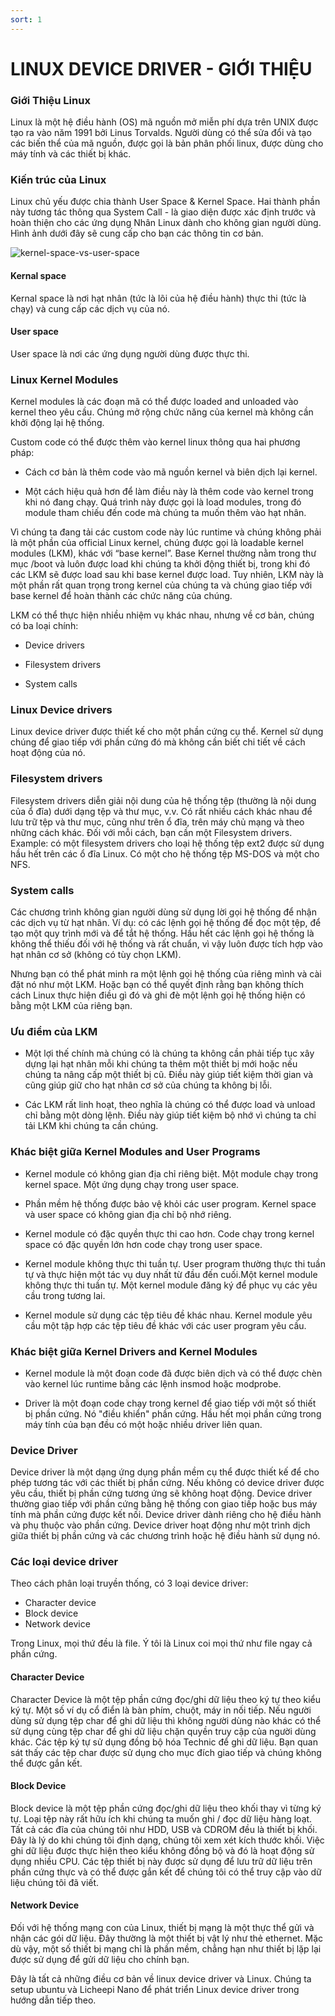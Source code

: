 ```yaml
---
sort: 1
---
```


# LINUX DEVICE DRIVER - GIỚI THIỆU

### Giới Thiệu Linux

Linux là một hệ điều hành (OS) mã nguồn mở miễn phí dựa trên UNIX được tạo ra vào năm 1991 bởi Linus Torvalds.
Người dùng có thể sửa đổi và tạo các biến thể của mã nguồn, được gọi là bản phân phối linux, được dùng cho máy tính
và các thiết bị khác.

### Kiến trúc của Linux

Linux chủ yếu được chia thành User Space & Kernel Space. Hai thành phần này tương tác thông qua System Call - là giao diện
được xác định trước và hoàn thiện cho các ứng dụng Nhân Linux dành cho không gian người dùng. Hình ảnh dưới đây sẽ cung cấp
cho bạn các thông tin cơ bản.

![kernel-space-vs-user-space](https://user-images.githubusercontent.com/86546911/188902721-686bd2f9-8055-42d3-86bf-a837a25fa670.png)

#### Kernal space

Kernal space là nơi hạt nhân (tức là lõi của hệ điều hành) thực thi (tức là chạy) và cung cấp các dịch vụ của nó.

#### User space

User space là nơi các ứng dụng người dùng được thực thi.

### Linux Kernel Modules

Kernel modules là các đoạn mã có thể được loaded and unloaded vào kernel theo yêu cầu. Chúng mở rộng chức năng của kernel mà không cần
khởi động lại hệ thống.

Custom code có thể được thêm vào kernel linux thông qua hai phương pháp:

- Cách cơ bản là thêm code vào mã nguồn kernel và biên dịch lại kernel.

- Một cách hiệu quả hơn để làm điều này là thêm code vào kernel trong khi nó đang chạy. Quá trình này được gọi là load modules,
trong đó module tham chiếu đến code mà chúng ta muốn thêm vào hạt nhân.

Vì chúng ta đang tải các custom code này lúc runtime và chúng không phải là một phần của official Linux kernel, chúng được gọi là
loadable kernel modules (LKM), khác với “base kernel”. Base Kernel thường nằm trong thư mục /boot và luôn được load khi chúng ta 
khởi động thiết bị, trong khi đó các LKM sẽ được load sau khi base kernel được load. Tuy nhiên, LKM này là một phần rất quan trọng
trong kernel của chúng ta và chúng giao tiếp với base kernel để hoàn thành các chức năng của chúng.

LKM có thể thực hiện nhiều nhiệm vụ khác nhau, nhưng về cơ bản, chúng có ba loại chính:


- Device drivers

- Filesystem drivers

- System calls

### Linux Device drivers

Linux device driver được thiết kế cho một phần cứng cụ thể. Kernel sử dụng chúng để giao tiếp với phần cứng đó mà không
cần biết chi tiết về cách hoạt động của nó.

### Filesystem drivers

Filesystem drivers diễn giải nội dung của hệ thống tệp (thường là nội dung của ổ đĩa) dưới dạng tệp và thư mục, v.v.
Có rất nhiều cách khác nhau để lưu trữ tệp và thư mục, cũng như trên ổ đĩa, trên máy chủ mạng và theo những cách khác.
Đối với mỗi cách, bạn cần một Filesystem drivers. Example: có một filesystem drivers cho loại hệ thống tệp ext2 được sử 
dụng hầu hết trên các ổ đĩa Linux. Có một cho hệ thống tệp MS-DOS và một cho NFS.

### System calls

Các chương trình không gian người dùng sử dụng lời gọi hệ thống để nhận các dịch vụ từ hạt nhân. Ví dụ: có các lệnh gọi
hệ thống để đọc một tệp, để tạo một quy trình mới và để tắt hệ thống. Hầu hết các lệnh gọi hệ thống là không thể thiếu
đối với hệ thống và rất chuẩn, vì vậy luôn được tích hợp vào hạt nhân cơ sở (không có tùy chọn LKM).

Nhưng bạn có thể phát minh ra một lệnh gọi hệ thống của riêng mình và cài đặt nó như một LKM. Hoặc bạn có thể quyết định
rằng bạn không thích cách Linux thực hiện điều gì đó và ghi đè một lệnh gọi hệ thống hiện có bằng một LKM của riêng bạn.

### Ưu điểm của LKM

- Một lợi thế chính mà chúng có là chúng ta không cần phải tiếp tục xây dựng lại hạt nhân mỗi khi chúng ta thêm một 
thiết bị mới hoặc nếu chúng ta nâng cấp một thiết bị cũ. Điều này giúp tiết kiệm thời gian và cũng giúp giữ cho hạt 
nhân cơ sở của chúng ta không bị lỗi.

- Các LKM rất linh hoạt, theo nghĩa là chúng có thể được load và unload chỉ bằng một dòng lệnh. Điều này giúp tiết kiệm
bộ nhớ vì chúng ta chỉ tải LKM khi chúng ta cần chúng.

### Khác biệt giữa Kernel Modules and User Programs

- Kernel module có không gian địa chỉ riêng biệt. Một module chạy trong kernel space. Một ứng dụng chạy trong user space.
- Phần mềm hệ thống được bảo vệ khỏi các user program. Kernel space và user space có không gian địa chỉ bộ nhớ riêng.

- Kernel module có đặc quyền thực thi cao hơn. Code chạy trong kernel space có đặc quyền lớn hơn code chạy trong user space.

- Kernel module không thực thi tuần tự. User program thường thực thi tuần tự và thực hiện một tác vụ duy nhất từ đầu đến cuối.Một kernel module
không thực thi tuần tự. Một kernel module đăng ký để phục vụ các yêu cầu trong tương lai.

- Kernel module sử dụng các tệp tiêu đề khác nhau. Kernel module yêu cầu một tập hợp các tệp tiêu đề khác với các user program yêu cầu.

### Khác biệt giữa Kernel Drivers and Kernel Modules

- Kernel module là một đoạn code đã được biên dịch và có thể được chèn vào kernel lúc runtime bằng các lệnh insmod hoặc modprobe.

- Driver là một đoạn code chạy trong kernel để giao tiếp với một số thiết bị phần cứng. Nó "điều khiển" phần cứng. Hầu hết mọi phần cứng trong
máy tính của bạn đều có một hoặc nhiều driver liên quan.

### Device Driver

Device driver là một dạng ứng dụng phần mềm cụ thể được thiết kế để cho phép tương tác với các thiết bị phần cứng. Nếu không có device driver
được yêu cầu, thiết bị phần cứng tương ứng sẽ không hoạt động.
Device driver thường giao tiếp với phần cứng bằng hệ thống con giao tiếp hoặc bus máy tính mà phần cứng được kết nối. Device driver dành riêng
cho hệ điều hành và phụ thuộc vào phần cứng. Device driver hoạt động như một trình dịch giữa thiết bị phần cứng và các chương trình 
hoặc hệ điều hành sử dụng nó.

### Các loại device driver

Theo cách phân loại truyền thống, có 3 loại device driver:

- Character device
- Block device
- Network device

Trong Linux, mọi thứ đều là file. Ý tôi là Linux coi mọi thứ như file ngay cả phần cứng.

#### Character Device

Character Device là một tệp phần cứng đọc/ghi dữ liệu theo ký tự theo kiểu ký tự. Một số ví dụ cổ điển là bàn phím, chuột, máy in nối tiếp.
Nếu người dùng sử dụng tệp char để ghi dữ liệu thì không người dùng nào khác có thể sử dụng cùng tệp char để ghi dữ liệu chặn quyền truy cập
của người dùng khác. Các tệp ký tự sử dụng đồng bộ hóa Technic để ghi dữ liệu. Bạn quan sát thấy các tệp char được sử dụng cho mục đích giao
tiếp và chúng không thể được gắn kết.

#### Block Device

Block device là một tệp phần cứng đọc/ghi dữ liệu theo khối thay vì từng ký tự. Loại tệp này rất hữu ích khi chúng ta muốn ghi / đọc dữ liệu hàng loạt.
Tất cả các đĩa của chúng tôi như HDD, USB và CDROM đều là thiết bị khối. Đây là lý do khi chúng tôi định dạng, chúng tôi xem xét kích thước khối.
Việc ghi dữ liệu được thực hiện theo kiểu không đồng bộ và đó là hoạt động sử dụng nhiều CPU. Các tệp thiết bị này được sử dụng để lưu trữ dữ liệu trên phần cứng thực và có thể được gắn kết để chúng tôi có thể truy cập vào dữ liệu chúng tôi đã viết.

#### Network Device

Đối với hệ thống mạng con của Linux, thiết bị mạng là một thực thể gửi và nhận các gói dữ liệu. Đây thường là một thiết bị vật lý như thẻ ethernet.
Mặc dù vậy, một số thiết bị mạng chỉ là phần mềm, chẳng hạn như thiết bị lặp lại được sử dụng để gửi dữ liệu cho chính bạn.

Đây là tất cả những điều cơ bản về linux device driver và Linux. Chúng ta setup ubuntu và Licheepi Nano để phát triển Linux device driver trong hướng dẫn tiếp theo.





